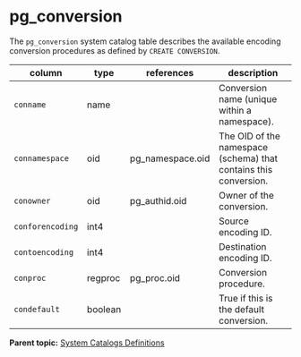 # pg_conversion 

The `pg_conversion` system catalog table describes the available encoding conversion procedures as defined by `CREATE CONVERSION`.

|column|type|references|description|
|------|----|----------|-----------|
|`conname`|name| |Conversion name \(unique within a namespace\).|
|`connamespace`|oid|pg\_namespace.oid|The OID of the namespace \(schema\) that contains this conversion.|
|`conowner`|oid|pg\_authid.oid|Owner of the conversion.|
|`conforencoding`|int4| |Source encoding ID.|
|`contoencoding`|int4| |Destination encoding ID.|
|`conproc`|regproc|pg\_proc.oid|Conversion procedure.|
|`condefault`|boolean| |True if this is the default conversion.|

**Parent topic:** [System Catalogs Definitions](../system_catalogs/catalog_ref-html.html)

